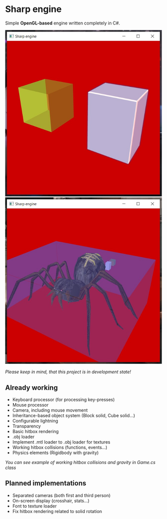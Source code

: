 # Sharp engine #

Simple **OpenGL-based** engine written completely in C#.

![Screenshot-01](Images/screenshot01.jpg?raw=true "Screenshot-01")
![Screenshot-02](Images/screenshot02.jpg?raw=true "Screenshot-02")

*Please keep in mind, that this project is in development state!* 

## Already working ##

* Keyboard processor (for processing key-presses)
* Mouse processor
* Camera, including mouse movement
* Inheritance-based object system (Block solid, Cube solid...) 
* Configurable lightning 
* Transparency
* Basic hitbox rendering
* .obj loader
* Implement .mtl loader to .obj loader for textures
* Working hitbox collisions (functions, events...)
* Physics elements (Rigidbody with gravity)

*You can see example of working hitbox collisions and gravity in Game.cs class*

## Planned implementations ##

* Separated cameras (both first and third person)
* On-screen display (crosshair, stats...)
* Font to texture loader
* Fix hitbox rendering related to solid rotation
